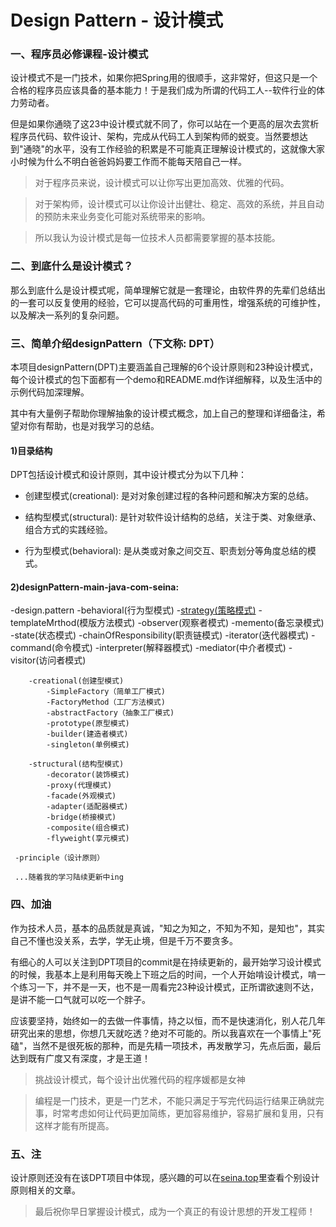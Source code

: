 # Design Pattern - 设计模式

### 一、程序员必修课程-设计模式

设计模式不是一门技术，如果你把Spring用的很顺手，这非常好，但这只是一个合格的程序员应该具备的基本能力！于是我们成为所谓的代码工人--软件行业的体力劳动者。

但是如果你通晓了这23中设计模式就不同了，你可以站在一个更高的层次去赏析程序员代码、软件设计、架构，完成从代码工人到架构师的蜕变。当然要想达到"通晓"的水平，没有工作经验的积累是不可能真正理解设计模式的，这就像大家小时候为什么不明白爸爸妈妈要工作而不能每天陪自己一样。

>对于程序员来说，设计模式可以让你写出更加高效、优雅的代码。

>对于架构师，设计模式可以让你设计出健壮、稳定、高效的系统，并且自动的预防未来业务变化可能对系统带来的影响。

>所以我认为设计模式是每一位技术人员都需要掌握的基本技能。

### 二、到底什么是设计模式？

那么到底什么是设计模式呢，简单理解它就是一套理论，由软件界的先辈们总结出的一套可以反复使用的经验，它可以提高代码的可重用性，增强系统的可维护性，以及解决一系列的复杂问题。

### 三、简单介绍designPattern（下文称: DPT）

本项目designPattern(DPT)主要涵盖自己理解的6个设计原则和23种设计模式，每个设计模式的包下面都有一个demo和README.md作详细解释，以及生活中的示例代码加深理解。

其中有大量例子帮助你理解抽象的设计模式概念，加上自己的整理和详细备注，希望对你有帮助，也是对我学习的总结。

#### 1)目录结构

DPT包括设计模式和设计原则，其中设计模式分为以下几种：

- 创建型模式(creational): 是对对象创建过程的各种问题和解决方案的总结。

- 结构型模式(structural): 是针对软件设计结构的总结，关注于类、对象继承、组合方式的实践经验。

- 行为型模式(behavioral): 是从类或对象之间交互、职责划分等角度总结的模式。

#### 2)designPattern-main-java-com-seina:
[]()
     -design.pattern
        -behavioral(行为型模式)
            -[strategy(策略模式)](https://github.com/gaoshengnan/designPattern/tree/master/src/main/java/com/seina/design/pattern/behavioral/strategy)
            -templateMrthod(模版方法模式)
            -observer(观察者模式)
            -memento(备忘录模式)
            -state(状态模式)
            -chainOfResponsibility(职责链模式)
            -iterator(迭代器模式)
            -command(命令模式)
            -interpreter(解释器模式)
            -mediator(中介者模式)
            -visitor(访问者模式)
            
        -creational(创建型模式)
            -SimpleFactory（简单工厂模式)
            -FactoryMethod（工厂方法模式)
            -abstractFactory（抽象工厂模式)
            -prototype(原型模式)
            -builder(建造者模式)
            -singleton(单例模式)
            
        -structural(结构型模式)
            -decorator(装饰模式)
            -proxy(代理模式)
            -facade(外观模式)
            -adapter(适配器模式)
            -bridge(桥接模式)
            -composite(组合模式)
            -flyweight(享元模式)
            
     -principle（设计原则）
     
     ...随着我的学习陆续更新中ing
   
### 四、加油 

作为技术人员，基本的品质就是真诚，"知之为知之，不知为不知，是知也"，其实自己不懂也没关系，去学，学无止境，但是千万不要贪多。

有细心的人可以关注到DPT项目的commit是在持续更新的，最开始学习设计模式的时候，我基本上是利用每天晚上下班之后的时间，一个人开始啃设计模式，啃一个练习一下，并不是一天，也不是一周看完23种设计模式，正所谓欲速则不达，是讲不能一口气就可以吃一个胖子。

应该要坚持，始终如一的去做一件事情，持之以恒，而不是快速消化，别人花几年研究出来的思想，你想几天就吃透？绝对不可能的。所以我喜欢在一个事情上"死磕"，当然不是很死板的那种，而是先精一项技术，再发散学习，先点后面，最后达到既有广度又有深度，才是王道！

> 挑战设计模式，每个设计出优雅代码的程序媛都是女神

>编程是一门技术，更是一门艺术，不能只满足于写完代码运行结果正确就完事，时常考虑如何让代码更加简练，更加容易维护，容易扩展和复用，只有这样才能有所提高。


### 五、注

设计原则还没有在该DPT项目中体现，感兴趣的可以在[seina.top](http://seina.top)里查看个别设计原则相关的文章。

>最后祝你早日掌握设计模式，成为一个真正的有设计思想的开发工程师！
